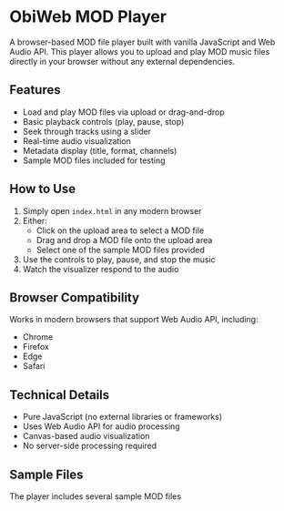 # ObiWeb MOD Player

A browser-based MOD file player built with vanilla JavaScript and Web Audio API. This player allows you to upload and play MOD music files directly in your browser without any external dependencies.

## Features

- Load and play MOD files via upload or drag-and-drop
- Basic playback controls (play, pause, stop)
- Seek through tracks using a slider
- Real-time audio visualization
- Metadata display (title, format, channels)
- Sample MOD files included for testing

## How to Use

1. Simply open `index.html` in any modern browser
2. Either:
   - Click on the upload area to select a MOD file
   - Drag and drop a MOD file onto the upload area
   - Select one of the sample MOD files provided
3. Use the controls to play, pause, and stop the music
4. Watch the visualizer respond to the audio

## Browser Compatibility

Works in modern browsers that support Web Audio API, including:
- Chrome
- Firefox
- Edge
- Safari

## Technical Details

- Pure JavaScript (no external libraries or frameworks)
- Uses Web Audio API for audio processing
- Canvas-based audio visualization
- No server-side processing required

## Sample Files

The player includes several sample MOD files
